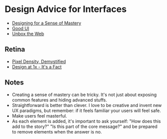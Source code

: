 # Design Advice for Interfaces

* [Designing for a Sense of Mastery](https://uxdesign.cc/a-sense-of-mastery-639eace8b2da#.7mw1ny862)
* [Good UI](https://www.goodui.org/)
* [Unbox the Web](https://uxdesign.cc/unbox-the-web-f00bc8e0d0e3#.xbeb50tmh)

## Retina

* [Pixel Density, Demystified](https://medium.com/@pnowelldesign/pixel-density-demystified-a4db63ba2922#.8ntmp1hdv)
* [Design at 1x - It's a Fact](https://medium.com/shyp-design/design-at-1x-its-a-fact-249c5b896536#.b0o92eqfg)

## Notes

* Creating a sense of mastery can be tricky. It's not just about exposing common features and hiding advanced stuffs.
* Straightforward is better than clever. I love to be creative and invent new UX paradigms, but remember: if it feels familiar your users will feel safe.
* Make users feel masterful.
* As each element is added, it's important to ask yourself: "How does this add to the story?" "Is this part of the core message?" and be prepared to remove elements when the answer is no.